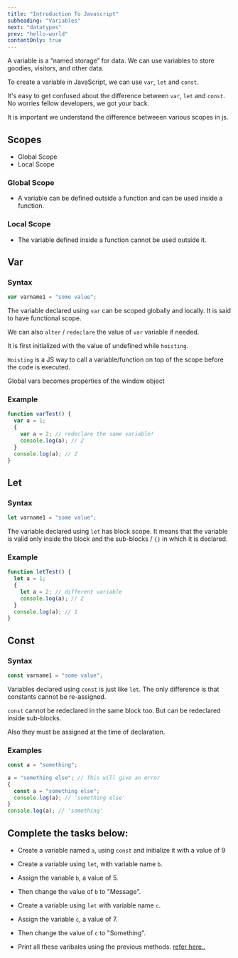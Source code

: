 ```yaml
---
title: "Introduction To Javascript"
subheading: "Variables"
next: "datatypes"
prev: "hello-world"
contentOnly: true
---
```


A variable is a “named storage” for data. We can use variables to store goodies, visitors, and other data.

To create a variable in JavaScript, we can use `var`, `let` and `const`.

It's easy to get confused about the difference between `var`, `let` and `const`. No worries fellow developers, we got your back.

It is important we understand the difference betweeen various scopes in js.

## Scopes

- Global Scope
- Local Scope

### Global Scope

- A variable can be defined outside a function and can be used inside a function.

### Local Scope

- The variable defined inside a function cannot be used outside it.

## Var

### Syntax

```js
var varname1 = "some value";
```

The variable declared using `var` can be scoped globally and locally. It is said to have functional scope.

We can also `alter` / `redeclare` the value of `var` variable if needed.

It is first initialized with the value of undefined while `hoisting`.

`Hoisting` is a JS way to call a variable/function on top of the scope before the code is executed.

Global vars becomes properties of the window object

### Example

```js
function varTest() {
  var a = 1;
  {
    var a = 2; // redeclare the same variable!
    console.log(a); // 2
  }
  console.log(a); // 2
}
```

## Let

### Syntax

```js
let varname1 = "some value";
```

The variable declared using `let` has block scope. It means that the variable is valid only inside the block and the sub-blocks / `{}` in which it is declared.

### Example

```js
function letTest() {
  let a = 1;
  {
    let a = 2; // different variable
    console.log(a); // 2
  }
  console.log(a); // 1
}
```

## Const

### Syntax

```js
const varname1 = "some value";
```

Variables declared using `const` is just like `let`. The only difference is that constants cannot be re-assigned.

`const` cannot be redeclared in the same block too. But can be redeclared inside sub-blocks.

Also they must be assigned at the time of declaration.

### Examples

```js
const a = "something";

a = "something else"; // This will give an error
{
  const a = "something else";
  console.log(a); // 'something else'
}
console.log(a); // 'something'
```

## Complete the tasks below:

- Create a variable named `a`, using `const` and initialize it with a value of 9

- Create a variable using `let`, with variable name `b`.

- Assign the variable `b`, a value of 5.

- Then change the value of `b` to "Message".

- Create a variable using `let` with variable name `c`.

- Assign the variable `c`, a value of 7.

- Then change the value of `c` to "Something".

- Print all these varibales using the previous methods. [refer here..](hello-world)
